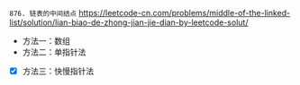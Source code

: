 
`876. 链表的中间结点` https://leetcode-cn.com/problems/middle-of-the-linked-list/solution/lian-biao-de-zhong-jian-jie-dian-by-leetcode-solut/
- 方法一：数组
- 方法二：单指针法
- [x] 方法三：快慢指针法

